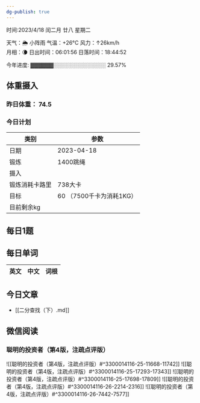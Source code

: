 ```yaml
---
dg-publish: true
---
```



时间:2023/4/18 闰二月 廿八 星期二

天气：🌦   小阵雨 气温：+26°C 风力：↑26km/h  
月相：🌘 日出时间：06:01:56 日落时间：18:44:52

今年进度: ▓▓▓▓▓▓░░░░░░░░░░░░░░ 29.57%

## 体重摄入

### 昨日体重： 74.5
### 今日计划
| 类别           | 参数                    |
| -------------- | ----------------------- |
| 日期           | 2023-04-18               |
| 锻炼           |     1400跳绳          |
| 摄入           |  |
| 锻炼消耗卡路里 | 738大卡|
| 目标           | 60      （7500千卡为消耗1KG）                |
| 目前剩余kg               |                          |



## 每日1题



## 每日单词

| 英文       | 中文       |词根|
| ---------- | ---------- | ---|


## 今日文章

- [[二分查找（下）.md]]

## 微信阅读

<!-- start of weread -->

### 聪明的投资者（第4版，注疏点评版）
![[聪明的投资者（第4版，注疏点评版）#^3300014116-25-11668-11742]]
![[聪明的投资者（第4版，注疏点评版）#^3300014116-25-17293-17343]]
![[聪明的投资者（第4版，注疏点评版）#^3300014116-25-17698-17809]]
![[聪明的投资者（第4版，注疏点评版）#^3300014116-26-2214-2316]]
![[聪明的投资者（第4版，注疏点评版）#^3300014116-26-7442-7577]]

<!-- end of weread -->
